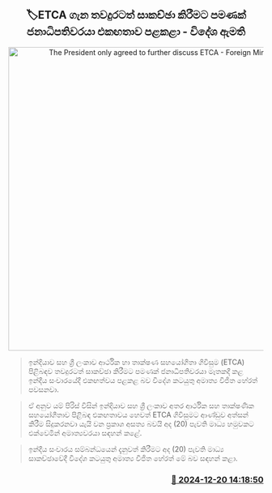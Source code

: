 <p align='center'><b><h2 align='center' title='The President only agreed to further discuss ETCA - Foreign Minister'>🏷ETCA ගැන තවදුරටත් සාකච්ඡා කිරීමට පමණක් ජනාධිපතිවරයා එකඟතාව පළකළා - විදේශ ඇමති</h2></b></p>
<p align='center'><img src='https://helakuru.sgp1.cdn.digitaloceanspaces.com/esana/images/lib/vijitha-herath-cabinet-new.jpg' width='600' alt='The President only agreed to further discuss ETCA - Foreign Minister'></p>

> ඉන්දියාව සහ ශ්‍රී ලංකාව ආර්ථික හා තාක්ෂණ සහයෝගිතා ගිවිසුම (ETCA) පිළිබඳව තවදුරටත් සාකච්ඡා කිරීමට පමණක් ජනාධිපතිවරයා මෑතකදී කළ ඉන්දීය සංචාරයේදී එකඟත්වය පළකළ බව විදේශ කටයුතු අමාත්‍ය විජිත හේරත් පවසනවා.

> ඒ අනුව යම් පිරිස් විසින් ඉන්දියාව සහ ශ්‍රී ලංකාව අතර ආර්ථික සහ තාක්ෂණික සහයෝගීතාව පිළිබඳ එකඟතාවය හෙවත් ETCA ගිවිසුමට ආණ්ඩුව අත්සන් කිරීම සිදුකරනවා යැයි වන ප්‍රකාශ අසත්‍ය බවයි අද (20) පැවති මාධ්‍ය හමුවකට එක්වෙමින් අමාත්‍යවරයා සඳහන් කළේ.

> ඉන්දීය සංචාරය සම්බන්ධයෙන් දැනුවත් කිරීමට අද (20) පැවති මාධ්‍ය සාකච්ඡාවේදී විදේශ කටයුතු අමාත්‍ය විජිත හේරත් මේ බව සඳහන් කළා. 



<h3 align='right'><a href='https://www.helakuru.lk/esana/p/106031/'>📅 2024-12-20 14:18:50</a></h3>
